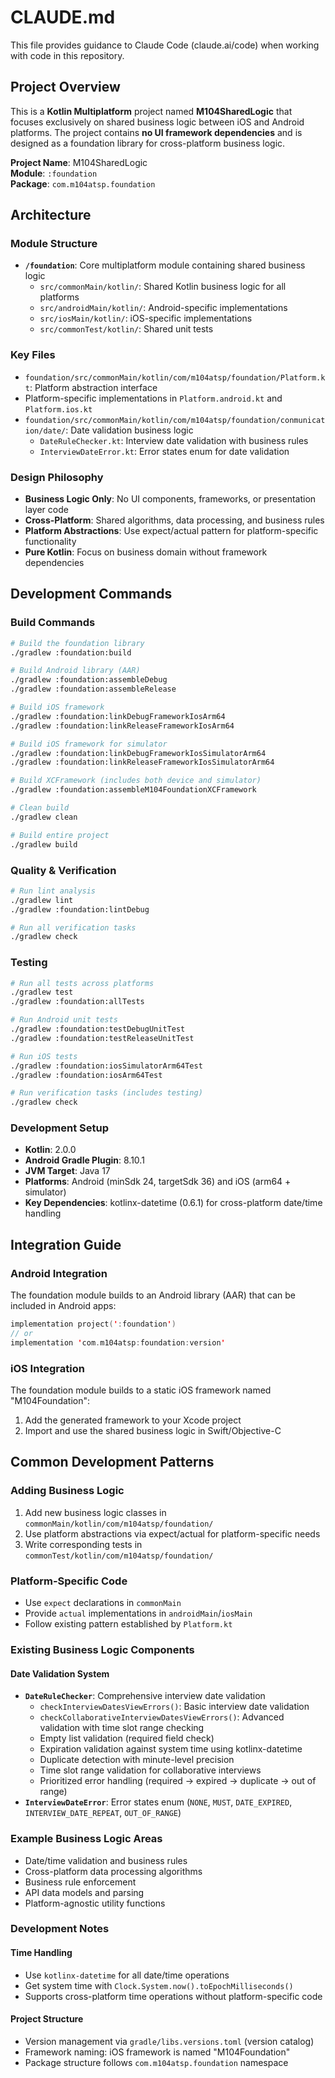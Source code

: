 # CLAUDE.md

This file provides guidance to Claude Code (claude.ai/code) when working with code in this repository.

## Project Overview

This is a **Kotlin Multiplatform** project named **M104SharedLogic** that focuses exclusively on shared business logic between iOS and Android platforms. The project contains **no UI framework dependencies** and is designed as a foundation library for cross-platform business logic.

**Project Name**: M104SharedLogic  
**Module**: `:foundation`  
**Package**: `com.m104atsp.foundation`

## Architecture

### Module Structure
- **`/foundation`**: Core multiplatform module containing shared business logic
  - `src/commonMain/kotlin/`: Shared Kotlin business logic for all platforms
  - `src/androidMain/kotlin/`: Android-specific implementations
  - `src/iosMain/kotlin/`: iOS-specific implementations  
  - `src/commonTest/kotlin/`: Shared unit tests

### Key Files
- `foundation/src/commonMain/kotlin/com/m104atsp/foundation/Platform.kt`: Platform abstraction interface
- Platform-specific implementations in `Platform.android.kt` and `Platform.ios.kt`
- `foundation/src/commonMain/kotlin/com/m104atsp/foundation/conmunication/date/`: Date validation business logic
  - `DateRuleChecker.kt`: Interview date validation with business rules
  - `InterviewDateError.kt`: Error states enum for date validation

### Design Philosophy
- **Business Logic Only**: No UI components, frameworks, or presentation layer code
- **Cross-Platform**: Shared algorithms, data processing, and business rules
- **Platform Abstractions**: Use expect/actual pattern for platform-specific functionality
- **Pure Kotlin**: Focus on business domain without framework dependencies

## Development Commands

### Build Commands
```bash
# Build the foundation library
./gradlew :foundation:build

# Build Android library (AAR)
./gradlew :foundation:assembleDebug
./gradlew :foundation:assembleRelease

# Build iOS framework
./gradlew :foundation:linkDebugFrameworkIosArm64
./gradlew :foundation:linkReleaseFrameworkIosArm64

# Build iOS framework for simulator
./gradlew :foundation:linkDebugFrameworkIosSimulatorArm64
./gradlew :foundation:linkReleaseFrameworkIosSimulatorArm64

# Build XCFramework (includes both device and simulator)
./gradlew :foundation:assembleM104FoundationXCFramework

# Clean build
./gradlew clean

# Build entire project
./gradlew build
```

### Quality & Verification
```bash
# Run lint analysis
./gradlew lint
./gradlew :foundation:lintDebug

# Run all verification tasks
./gradlew check
```

### Testing
```bash
# Run all tests across platforms
./gradlew test
./gradlew :foundation:allTests

# Run Android unit tests
./gradlew :foundation:testDebugUnitTest
./gradlew :foundation:testReleaseUnitTest

# Run iOS tests
./gradlew :foundation:iosSimulatorArm64Test
./gradlew :foundation:iosArm64Test

# Run verification tasks (includes testing)
./gradlew check
```

### Development Setup
- **Kotlin**: 2.0.0
- **Android Gradle Plugin**: 8.10.1  
- **JVM Target**: Java 17
- **Platforms**: Android (minSdk 24, targetSdk 36) and iOS (arm64 + simulator)
- **Key Dependencies**: kotlinx-datetime (0.6.1) for cross-platform date/time handling

## Integration Guide

### Android Integration
The foundation module builds to an Android library (AAR) that can be included in Android apps:
```kotlin
implementation project(':foundation')
// or
implementation 'com.m104atsp:foundation:version'
```

### iOS Integration
The foundation module builds to a static iOS framework named "M104Foundation":
1. Add the generated framework to your Xcode project
2. Import and use the shared business logic in Swift/Objective-C

## Common Development Patterns

### Adding Business Logic
1. Add new business logic classes in `commonMain/kotlin/com/m104atsp/foundation/`
2. Use platform abstractions via expect/actual for platform-specific needs
3. Write corresponding tests in `commonTest/kotlin/com/m104atsp/foundation/`

### Platform-Specific Code
- Use `expect` declarations in `commonMain`
- Provide `actual` implementations in `androidMain`/`iosMain`
- Follow existing pattern established by `Platform.kt`

### Existing Business Logic Components

#### Date Validation System
- **`DateRuleChecker`**: Comprehensive interview date validation
  - `checkInterviewDatesViewErrors()`: Basic interview date validation
  - `checkCollaborativeInterviewDatesViewErrors()`: Advanced validation with time slot range checking
  - Empty list validation (required field check)
  - Expiration validation against system time using kotlinx-datetime
  - Duplicate detection with minute-level precision
  - Time slot range validation for collaborative interviews
  - Prioritized error handling (required → expired → duplicate → out of range)
- **`InterviewDateError`**: Error states enum (`NONE`, `MUST`, `DATE_EXPIRED`, `INTERVIEW_DATE_REPEAT`, `OUT_OF_RANGE`)

### Example Business Logic Areas
- Date/time validation and business rules
- Cross-platform data processing algorithms
- Business rule enforcement
- API data models and parsing
- Platform-agnostic utility functions

### Development Notes

#### Time Handling
- Use `kotlinx-datetime` for all date/time operations
- Get system time with `Clock.System.now().toEpochMilliseconds()`
- Supports cross-platform time operations without platform-specific code

#### Project Structure
- Version management via `gradle/libs.versions.toml` (version catalog)
- Framework naming: iOS framework is named "M104Foundation"
- Package structure follows `com.m104atsp.foundation` namespace